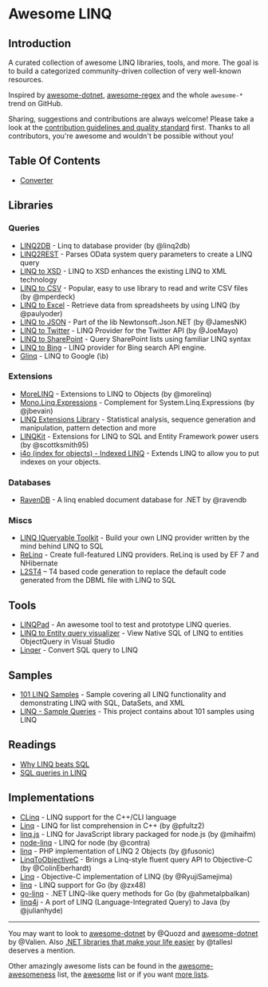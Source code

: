 <!--
  Title: Awesome LINQ
  Description: A curated list of amazingly awesome LINQ resources.
  Author: aloisdg
  -->

# Awesome LINQ

## Introduction

A curated collection of awesome LINQ libraries, tools, and more. The goal is to build a categorized community-driven collection of very well-known resources.

Inspired by [awesome-dotnet](https://github.com/quozd/awesome-dotnet), [awesome-regex](https://github.com/aloisdg/awesome-regex) and the whole `awesome-*` trend on GitHub.

Sharing, suggestions and contributions are always welcome! Please take a look at the [contribution guidelines and quality standard](https://github.com/aloisdg/awesome-linq/blob/master/CONTRIBUTING.md) first. Thanks to all contributors, you're awesome and wouldn't be possible without you!

## Table Of Contents

- [Converter](#converter)

## Libraries

### Queries

- [LINQ2DB][linq2db] - Linq to database provider (by @linq2db)
- [LINQ2REST][Linq2Rest] - Parses OData system query parameters to create a LINQ query
- [LINQ to XSD][XSD] -  LINQ to XSD enhances the existing LINQ to XML technology
- [LINQ to CSV][CSV] - Popular, easy to use library to read and write CSV files (by @mperdeck)
- [LINQ to Excel][Excel] - Retrieve data from spreadsheets by using LINQ (by @paulyoder)
- [LINQ to JSON][Json] - Part of the lib Newtonsoft.Json.NET (by @JamesNK)
- [LINQ to Twitter][Twitter] - LINQ Provider for the Twitter API (by @JoeMayo)
- [LINQ to SharePoint][SP] - Query SharePoint lists using familiar LINQ syntax
- [LINQ to Bing][Bing] - LINQ provider for Bing search API engine.
- [Glinq][Google] - LINQ to Google (\b)

[Google]: http://www.codeplex.com/glinq
[Bing]: https://linqtobing.codeplex.com
[XSD]: http://linqtoxsd.codeplex.com
[Json]: http://james.newtonking.com/json/help/html/LINQtoJSON.htm
[Excel]: https://github.com/paulyoder/LinqToExcel
[CSV]: https://github.com/mperdeck/LINQtoCSV
[Twitter]: https://github.com/JoeMayo/LinqToTwitter
[SP]: http://linqtosharepoint.codeplex.com
[Linq2Rest]: https://linq2rest.codeplex.com
[linq2db]: https://github.com/linq2db/linq2db

### Extensions

- [MoreLINQ](https://github.com/morelinq/MoreLINQ) - Extensions to LINQ to Objects  (by @morelinq)
- [Mono.Linq.Expressions](https://github.com/jbevain/mono.linq.expressions) - Complement for System.Linq.Expressions (by @jbevain)
- [LINQ Extensions Library](https://linqlib.codeplex.com) - Statistical analysis, sequence generation and manipulation, pattern detection and more
- [LINQKit](https://github.com/scottksmith95/LINQKit) - Extensions for LINQ to SQL and Entity Framework power users (by @scottksmith95)
- [i4o (index for objects) - Indexed LINQ](http://i4o.codeplex.com) - Extends LINQ to allow you to put indexes on your objects.

### Databases

- [RavenDB](https://github.com/ravendb/ravendb) - A linq enabled document database for .NET by @ravendb

### Miscs

- [LINQ IQueryable Toolkit][IQueryableToolkit] - Build your own LINQ provider written by the mind behind LINQ to SQL
- [ReLinq][relinq] - Create full-featured LINQ providers. ReLinq is used by EF 7 and NHibernate
- [L2ST4][L2ST4] – T4 based code generation to replace the default code generated from the DBML file with LINQ to SQL

[IQueryableToolkit]: http://iqtoolkit.codeplex.com
[relinq]: http://relinq.codeplex.com
[L2ST4]: http://l2st4.codeplex.com

## Tools

- [LINQPad][LINQPad] - An awesome tool to test and prototype LINQ queries. 
- [LINQ to Entity query visualizer][Visu] - View Native SQL of LINQ to entities ObjectQuery in Visual Studio 
- [Linqer][Linqer] - Convert SQL query to LINQ

[LINQPad]: http://www.linqpad.net
[Linqer]: http://sqltolinq.com
[Visu]: https://visualstudiogallery.msdn.microsoft.com/99468ece-689b-481c-868c-19e00e0a4e69/

## Samples

- [101 LINQ Samples][101Samples] - Sample covering all LINQ functionality and demonstrating LINQ with SQL, DataSets, and XML
- [LINQ - Sample Queries][SampleQueries] - This project contains about 101 samples using LINQ

[101Samples]: https://code.msdn.microsoft.com/101-LINQ-Samples-3fb9811b
[SampleQueries]: https://code.msdn.microsoft.com/LINQ-Sample-Queries-13a42a54

## Readings

- [Why LINQ beats SQL](https://www.linqpad.net/WhyLINQBeatsSQL.aspx)
- [SQL queries in LINQ](http://www.codeducky.org/sql-queries-in-linq/)


## Implementations

- [CLinq](https://linqextensions.codeplex.com/) - LINQ support for the C++/CLI language
- [Linq](https://github.com/pfultz2/Linq) - LINQ for list comprehension in C++ (by @pfultz2)
- [linq.js](https://github.com/mihaifm/linq) - LINQ for JavaScript library packaged for node.js (by @mihaifm)
- [node-linq](https://github.com/contra/node-linq) - LINQ for node (by @contra)
- [linq](https://github.com/fusonic/linq) - PHP implementation of LINQ 2 Objects (by @fusonic)
- [LinqToObjectiveC](https://github.com/ColinEberhardt/LinqToObjectiveC) - Brings a Linq-style fluent query API to Objective-C (by @ColinEberhardt)
- [Linq](https://github.com/RyujiSamejima/Linq) - Objective-C implementation of LINQ (by @RyujiSamejima)
- [linq](https://github.com/zx48/linq) - LINQ support for Go (by @zx48)
- [go-linq](https://github.com/ahmetalpbalkan/go-linq) - .NET LINQ-like query methods for Go (by @ahmetalpbalkan)
- [linq4j](https://github.com/julianhyde/linq4j) - A port of LINQ (Language-Integrated Query) to Java (by @julianhyde)

---

You may want to look to [awesome-dotnet](https://github.com/quozd/awesome-dotnet) by @Quozd and [awesome-dotnet](https://github.com/Valien/awesome-dotnet) by @Valien. Also [.NET libraries that make your life easier](https://github.com/tallesl/.NET-libraries-that-make-your-life-easier) by @tallesl deserves a mention.

Other amazingly awesome lists can be found in the [awesome-awesomeness](https://github.com/bayandin/awesome-awesomeness) list, the [awesome](https://github.com/sindresorhus/awesome) list or if you want [more lists](https://github.com/jnv/lists).
